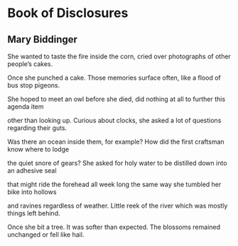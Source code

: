 # Book of Disclosures
## Mary Biddinger
She wanted to taste the fire inside the corn,
cried over photographs of other people’s cakes.

Once she punched a cake. Those memories
surface often, like a flood of bus stop pigeons.

She hoped to meet an owl before she died,
did nothing at all to further this agenda item

other than looking up. Curious about clocks,
she asked a lot of questions regarding their guts.

Was there an ocean inside them, for example?
How did the first craftsman know where to lodge

the quiet snore of gears? She asked for holy
water to be distilled down into an adhesive seal

that might ride the forehead all week long
the same way she tumbled her bike into hollows

and ravines regardless of weather. Little reek
of the river which was mostly things left behind.

Once she bit a tree. It was softer than expected.
The blossoms remained unchanged or fell like hail.